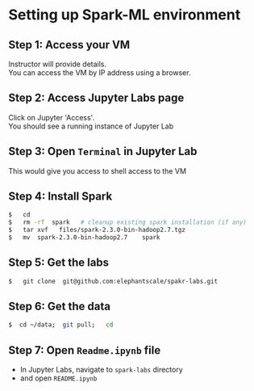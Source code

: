 # Setting up Spark-ML environment


## Step 1: Access your VM
Instructor will provide details.  
You can access the VM by IP address using a browser.

## Step 2: Access Jupyter Labs page
Click on Jupyter 'Access'.  
You should see a running instance of Jupyter Lab

## Step 3: Open `Terminal` in Jupyter Lab
This would give you access to shell access to the VM

## Step 4: Install Spark
```bash
$   cd
$   rm -rf  spark   # cleanup existing spark installation (if any)
$   tar xvf   files/spark-2.3.0-bin-hadoop2.7.tgz
$   mv  spark-2.3.0-bin-hadoop2.7    spark
```

## Step 5: Get the labs

```bash
$   git clone  git@github.com:elephantscale/spakr-labs.git

```

## Step 6: Get the data

```bash
$  cd ~/data;  git pull;   cd
```

## Step 7: Open `Readme.ipynb` file
- In Jupyter Labs, navigate to `spark-labs`  directory
- and open `README.ipynb`




```python
 
```
